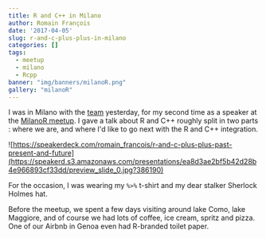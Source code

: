 ```yaml
---
title: R and C++ in Milano
author: Romain François
date: '2017-04-05'
slug: r-and-c-plus-plus-in-milano
categories: []
tags:
  - meetup
  - milano
  - Rcpp
banner: "img/banners/milanoR.png"
gallery: "milanoR"
---
```


I was in Milano with the [team](www.thinkr.fr) yesterday,
for my second time as a speaker at the [MilanoR meetup](http://www.milanor.net/blog/).
I gave a talk about R and C++ roughly split in two parts : where we are,
and where I'd like to go next with the R and C++ integration.

![https://speakerdeck.com/romain_francois/r-and-c-plus-plus-past-present-and-future](https://speakerd.s3.amazonaws.com/presentations/ea8d3ae2bf5b42d28b4e966893cf33dd/preview_slide_0.jpg?386190)

For the occasion, I was wearing my `%>%` t-shirt and my
dear stalker Sherlock Holmes hat.

Before the meetup, we spent a few days visiting around
lake Como, lake Maggiore, and of course we had
lots of coffee, ice cream, spritz and pizza. One of our Airbnb in Genoa
even had R-branded toilet paper.
